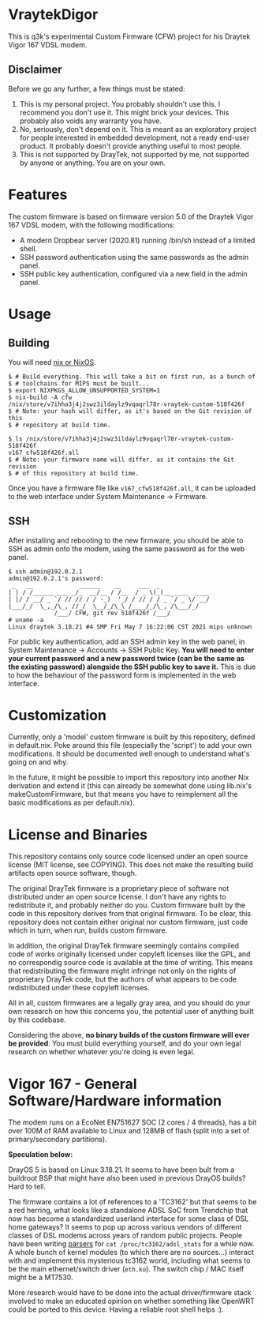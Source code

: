 # VraytekDigor

This is q3k's experimental Custom Firmware (CFW) project for his Draytek Vigor
167 VDSL modem.

## Disclaimer

Before we go any further, a few things must be stated:

1. This is my personal project. You probably shouldn't use this. I recommend
   you don't use it. This might brick your devices. This probably also voids
   any warranty you have.
2. No, seriously, don't depend on it. This is meant as an exploratory project
   for people interested in embedded development, not a ready end-user product.
   It probably doesn't provide anything useful to most people.
3. This is not supported by DrayTek, not supported by me, not supported by
   anyone or anything. You are on your own.

# Features

The custom firmware is based on firmware version 5.0 of the Draytek Vigor 167
VDSL modem, with the following modifications:

 - A modern Dropbear server (2020.81) running /bin/sh instead of a limited
   shell.
 - SSH password authentication using the same passwords as the admin panel.
 - SSH public key authentication, configured via a new field in the admin
   panel.

# Usage

## Building

You will need [nix or NixOS](https://nixos.org/download.html).

    $ # Build everything. This will take a bit on first run, as a bunch of
    $ # toolchains for MIPS must be built...
    $ export NIXPKGS_ALLOW_UNSUPPORTED_SYSTEM=1
    $ nix-build -A cfw
    /nix/store/v7ihha3j4j2swz3ildaylz9vqaqrl78r-vraytek-custom-518f426f
    $ # Note: your hash will differ, as it's based on the Git revision of this
    $ # repository at build time.

    $ ls /nix/store/v7ihha3j4j2swz3ildaylz9vqaqrl78r-vraytek-custom-518f426f
    v167_cfw518f426f.all
    $ # Note: your firmware name will differ, as it contains the Git revision
    $ # of this repository at build time.

Once you have a firmware file like `v167_cfw518f426f.all`, it can be uploaded
to the web interface under System Maintenance -> Firmware.

## SSH

After installing and rebooting to the new firmware, you should be able to SSH
as admin onto the modem, using the same password as for the web panel.

    $ ssh admin@192.0.2.1
    admin@192.0.2.1's password:
     _   __             ______    __     ___  _
    | | / /______ ___ _/_  __/__ / /__  / _ \(_)__ ____  ____
    | |/ / __/ _ `/ // // / / -_)  '_/ / // / / _ `/ _ \/ __/
    |___/_/  \_,_/\_, //_/  \__/_/\_\ /____/_/\_, /\___/_/
                 /___/ CFW, git rev 518f426f /___/
    # uname -a
    Linux draytek 3.18.21 #4 SMP Fri May 7 16:22:06 CST 2021 mips unknown

For public key authentication, add an SSH admin key in the web panel, in System
Maintenance -> Accounts -> SSH Public Key. **You will need to enter your
current password and a new password twice (can be the same as the existing
password) alongside the SSH public key to save it.** This is due to how the
behaviour of the password form is implemented in the web interface.

# Customization

Currently, only a 'model' custom firmware is built by this repository, defined
in default.nix. Poke around this file (especially the 'script') to add your own
modifications. It should be documented well enough to understand what's going
on and why.

In the future, it might be possible to import this repository into another Nix
derivation and extend it (this can already be somewhat done using lib.nix's
makeCustomFirmware, but that means you have to reimplement all the basic
modifications as per default.nix).

# License and Binaries

This repository contains only source code licensed under an open source license
(MIT license, see COPYING). This does not make the resulting build artifacts
open source software, though.

The original DrayTek firmware is a proprietary piece of software not
distributed under an open source license. I don't have any rights to
redistribute it, and probably neither do you. Custom firmware built by the code
in this repository derives from that original firmware. To be clear, this
repository does not contain either original nor custom firmware, just code
which in turn, when run, builds custom firmware.

In addition, the original DrayTek firmware seemingly contains compiled code of
works originally licensed under copyleft licenses like the GPL, and no
correspondig source code is available at the time of writing. This means that
redistributing the firmware might infringe not only on the rights of proprietary
DrayTek code, but the authors of what appears to be code redistributed under
these copyleft licenses.

All in all, custom firmwares are a legally gray area, and you should do your
own research on how this concerns you, the potential user of anything built by
this codebase.

Considering the above, **no binary builds of the custom firmware will ever be
provided**. You must build everything yourself, and do your own legal research
on whether whatever you're doing is even legal.

# Vigor 167 - General Software/Hardware information

The modem runs on a EcoNet EN751627 SOC (2 cores / 4 threads), has a bit over
100M of RAM available to Linux and 128MB of flash (split into a set of
primary/secondary partitions).

**Speculation below:**

DrayOS 5 is based on Linux 3.18.21. It seems to have been bult from a buildroot
BSP that might have also been used in previous DrayOS builds? Hard to tell.

The firmware contains a lot of references to a 'TC3162' but that seems to be a
red herring, what looks like a standalone ADSL SoC from Trendchip that now has
become a standardized userland interface for some class of DSL home gateways?
It seems to pop up across various vendors of different classes of DSL modems
across years of random public projects.  People have been writing
[parsers](https://github.com/zoka/modstat/blob/master/modstat.py) for `cat
/proc/tc3162/adsl_stats` for a while now. A whole bunch of kernel modules (to
which there are no sources...) interact with and implement this mysterious
tc3162 world, including what seems to be the main ethernet/switch driver
(`eth.ko`). The switch chip / MAC itself might be a MT7530.

More research would have to be done into the actual driver/firmware stack
involved to make an educated opinion on whether something like OpenWRT could be
ported to this device. Having a reliable root shell helps :).
